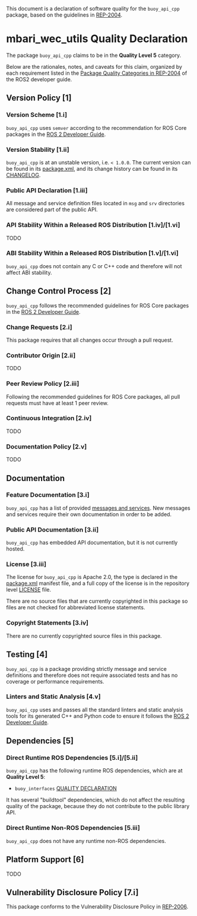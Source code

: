 This document is a declaration of software quality for the `buoy_api_cpp` package, based on the guidelines in [REP-2004](https://www.ros.org/reps/rep-2004.html).

# mbari_wec_utils Quality Declaration

The package `buoy_api_cpp` claims to be in the **Quality Level 5** category.

Below are the rationales, notes, and caveats for this claim, organized by each requirement listed in the [Package Quality Categories in REP-2004](https://index.ros.org/doc/ros2/Contributing/Developer-Guide/#package-quality-categories) of the ROS2 developer guide.

## Version Policy [1]

### Version Scheme [1.i]

`buoy_api_cpp` uses `semver` according to the recommendation for ROS Core packages in the [ROS 2 Developer Guide](https://index.ros.org/doc/ros2/Contributing/Developer-Guide/#versioning).

### Version Stability [1.ii]

`buoy_api_cpp` is at an unstable version, i.e. `< 1.0.0`.
The current version can be found in its [package.xml](package.xml), and its change history can be found in its [CHANGELOG](CHANGELOG.rst).

### Public API Declaration [1.iii]

All message and service definition files located in `msg` and `srv` directories are considered part of the public API.

### API Stability Within a Released ROS Distribution [1.iv]/[1.vi]

TODO

### ABI Stability Within a Released ROS Distribution [1.v]/[1.vi]

`buoy_api_cpp` does not contain any C or C++ code and therefore will not affect ABI stability.

## Change Control Process [2]

`buoy_api_cpp` follows the recommended guidelines for ROS Core packages in the [ROS 2 Developer Guide](https://docs.ros.org/en/rolling/Contributing/Developer-Guide.html#quality-practices).

### Change Requests [2.i]

This package requires that all changes occur through a pull request.

### Contributor Origin [2.ii]

TODO

### Peer Review Policy [2.iii]

Following the recommended guidelines for ROS Core packages, all pull requests must have at least 1 peer review.

### Continuous Integration [2.iv]

TODO

### Documentation Policy [2.v]

TODO

## Documentation

### Feature Documentation [3.i]

`buoy_api_cpp` has a list of provided [messages and services](README.md).
New messages and services require their own documentation in order to be added.

### Public API Documentation [3.ii]

`buoy_api_cpp` has embedded API documentation, but it is not currently hosted.

### License [3.iii]

The license for `buoy_api_cpp` is Apache 2.0, the type is declared in the [package.xml](package.xml) manifest file, and a full copy of the license is in the repository level [LICENSE](LICENSE) file.

There are no source files that are currently copyrighted in this package so files are not checked for abbreviated license statements.

### Copyright Statements [3.iv]

There are no currently copyrighted source files in this package.

## Testing [4]

`buoy_api_cpp` is a package providing strictly message and service definitions and therefore does not require associated tests and has no coverage or performance requirements.

### Linters and Static Analysis [4.v]

`buoy_api_cpp` uses and passes all the standard linters and static analysis tools for its generated C++ and Python code to ensure it follows the [ROS 2 Developer Guide](https://docs.ros.org/en/rolling/Contributing/Developer-Guide.html#linters-and-static-analysis).

## Dependencies [5]

### Direct Runtime ROS Dependencies [5.i]/[5.ii]

`buoy_api_cpp` has the following runtime ROS dependencies, which are at **Quality Level 5**:
* `buoy_interfaces` [QUALITY DECLARATION](https://github.com/osrf/mbari_wec_utils/tree/v2.0.0-rc1/buoy_interfaces/QUALITY_DECLARATION.md)

It has several "buildtool" dependencies, which do not affect the resulting quality of the package, because they do not contribute to the public library API.

### Direct Runtime Non-ROS Dependencies [5.iii]

`buoy_api_cpp` does not have any runtime non-ROS dependencies.

## Platform Support [6]

TODO

## Vulnerability Disclosure Policy [7.i]

This package conforms to the Vulnerability Disclosure Policy in [REP-2006](https://www.ros.org/reps/rep-2006.html).

